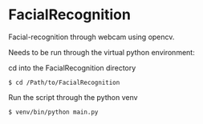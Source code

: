 # FacialRecognition
Facial-recognition through webcam using opencv.

Needs to be run through the virtual python environment:

cd into the FacialRecognition directory

```$ cd /Path/to/FacialRecognition```

Run the script through the python venv

```$ venv/bin/python main.py```
